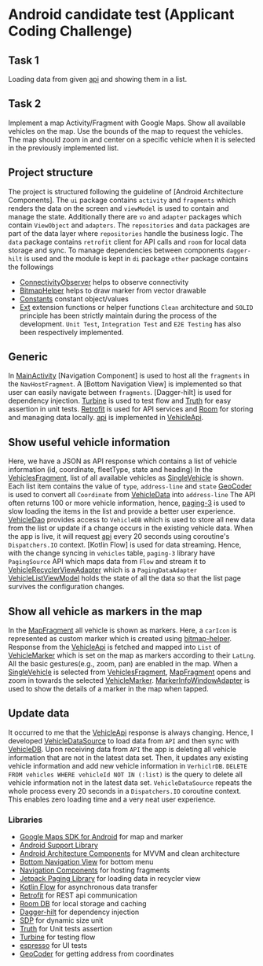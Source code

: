 Android candidate test (Applicant Coding Challenge)
===================================

Task 1
-----
Loading data from given [api] and showing them in a list.

Task 2
-----
Implement a map Activity/Fragment with Google Maps. Show all available vehicles on the map. Use the bounds of the map to request the
vehicles.
The map should zoom in and center on a specific vehicle when it is selected in the previously implemented list.

## Project structure
The project is structured following the guideline of [Android Architecture Components]. 
The `ui` package contains `activity` and `fragments` which renders the data on the screen and `viewModel` is used to contain and manage the state. 
Additionally there are `vo` and `adapter` packages which contain `ViewObject` and `adapters`.
The `repositories` and `data` packages are part of the data layer where `repositories` handle the business logic.
The `data` package contains `retrofit` client for API calls and `room` for local data storage and sync.
To manage dependencies between components `dagger-hilt` is used and the module is kept in `di` package
`other` package contains the followings
- [ConnectivityObserver][17] helps to observe connectivity
- [BitmapHelper][18] helps to draw marker from vector drawable 
- [Constants][19] constant object/values
- [Ext][20] extension functions or helper functions
`Clean` architecture and `SOLID` principle has been strictly maintain during the process of the development.
`Unit Test`, `Integration Test` and `E2E Testing` has also been respectively implemented.

## Generic
In [MainActivity][1] [Navigation Component] is used to host all the `fragments` in the `NavHostFragment`. 
A [Bottom Navigation View] is implemented so that user can easily navigate between `fragments`.
[Dagger-hilt] is used for dependency injection.
[Turbine] is used to test flow and [Truth] for easy assertion in unit tests.
[Retrofit] is used for API services and [Room] for storing and managing data locally.
[api] is implemented in [VehicleApi][12].

## Show useful vehicle information
Here, we have a JSON as API response which contains a list of vehicle information (id, coordinate, fleetType, state and heading)
In the [VehiclesFragment][2], list of all available vehicles as [SingleVehicle][7] is shown. Each list item contains the value of `type`, `address-line` and `state`
[GeoCoder] is used to convert all `Coordinate` from [VehicleData][13] into `address-line`
The API often returns 100 or more vehicle information, hence, [paging-3] is used to slow loading the items in the list and provide a better user experience.
[VehicleDao][15] provides access to `VehicleDB` which is used to store all new data from the list or update if a change occurs in the existing vehicle data.
When the app is live, it will request [api] every 20 seconds using coroutine's `Dispatchers.IO` context.
[Kotlin Flow] is used for data streaming. Hence, with the change syncing in `vehicles` table, `paging-3` library have `PagingSource` API which maps data from `Flow` and stream it to [VehicleRecyclerViewAdapter][5] which is a `PagingDataAdapter`
[VehicleListViewModel][4] holds the state of all the data so that the list page survives the configuration changes.

## Show all vehicle as markers in the map
In the [MapFragment][3] all vehicle is shown as markers. Here, a `carIcon` is represented as custom marker which is created using [bitmap-helper]. 
Response from the [VehicleApi][12] is fetched and mapped into `List` of [VehicleMarker][8] which is set on the map as markers according to their `LatLng`.
All the basic gestures(e.g., zoom, pan) are enabled in the map. When a [SingleVehicle][7] is selected from [VehiclesFragment][2], [MapFragment][3] opens and zoom in towards the selected [VehicleMarker][8].
[MarkerInfoWindowAdapter][6] is used to show the details of a marker in the map when tapped.

## Update data
It occurred to me that the [VehicleApi][12] response is always changing. Hence, I developed [VehicleDataSource][10] to load data from `API` and then sync with [VehicleDB][16]. 
Upon receiving data from `API` the app is deleting all vehicle information that are not in the latest data set. Then, it updates any existing vehicle information and add new vehicle information in `VerhiclrDB`.
`DELETE FROM vehicles WHERE vehicleId NOT IN (:list)` is the query to delete all vehicle information not in the latest data set.
`VehicleDataSource` repeats the whole process every 20 seconds in a `Dispatchers.IO` coroutine context.
This enables zero loading time and a very neat user experience.

### Libraries
* [Google Maps SDK for Android][maps-sdk] for map and marker
* [Android Support Library][support-lib]
* [Android Architecture Components][arch] for MVVM and clean architecture
* [Bottom Navigation View][bottom-nav] for bottom menu
* [Navigation Components][nav] for hosting fragments
* [Jetpack Paging Library][paging-3] for loading data in recycler view
* [Kotlin Flow][flow] for asynchronous data transfer
* [Retrofit][retrofit] for REST api communication
* [Room DB][room] for local storage and caching
* [Dagger-hilt][hilt-android] for dependency injection
* [SDP][sdp] for dynamic size unit
* [Truth][truth] for Unit tests assertion
* [Turbine][turbine] for testing flow
* [espresso][espresso] for UI tests
* [GeoCoder][geoCoder] for getting address from coordinates

[1]: app/src/main/java/com/george/freenowassessment/ui/MainActivity.kt
[2]: app/src/main/java/com/george/freenowassessment/ui/fragments/VehiclesFragment.kt
[3]: app/src/main/java/com/george/freenowassessment/ui/fragments/MapFragment.kt
[4]: app/src/main/java/com/george/freenowassessment/ui/VehicleListViewModel.kt
[5]: app/src/main/java/com/george/freenowassessment/ui/adapters/VehicleRecyclerViewAdapter.kt
[6]: app/src/main/java/com/george/freenowassessment/ui/adapters/MarkerInfoWindowAdapter.kt
[7]: app/src/main/java/com/george/freenowassessment/ui/vo/SingleVehicle.kt
[8]: app/src/main/java/com/george/freenowassessment/ui/vo/VehicleMarker.kt
[9]: app/src/main/java/com/george/freenowassessment/repositories/VehicleListRepository.kt
[10]: app/src/main/java/com/george/freenowassessment/repositories/VehicleDataSource.kt
[11]: app/src/main/java/com/george/freenowassessment/repositories/VehicleDataSource.kt
[12]: app/src/main/java/com/george/freenowassessment/data/remote/VehicleApi.kt
[13]: app/src/main/java/com/george/freenowassessment/data/remote/responses/VehicleList.kt
[14]: app/src/main/java/com/george/freenowassessment/data/local/Vehicle.kt
[15]: app/src/main/java/com/george/freenowassessment/data/local/VehicleDao.kt
[16]: app/src/main/java/com/george/freenowassessment/data/local/VehicleDB.kt
[17]: app/src/main/java/com/george/freenowassessment/other/connectivity/ConnectivityObserver.kt
[18]: app/src/main/java/com/george/freenowassessment/other/BitmapHelper.kt
[19]: app/src/main/java/com/george/freenowassessment/other/Constants.kt
[20]: app/src/main/java/com/george/freenowassessment/other/Ext.kt
[support-lib]: https://developer.android.com/topic/libraries/support-library/index.html
[arch]: https://developer.android.com/arch
[nav]: https://developer.android.com/guide/navigation/navigation-getting-started
[espresso]: https://google.github.io/android-testing-support-library/docs/espresso/
[retrofit]: http://square.github.io/retrofit
[paging-3]: https://developer.android.com/topic/libraries/architecture/paging/v3-overview
[api]: https://fake-poi-api.mytaxi.com/?p1Lat=53.694865&p1Lon=9.757589&p2Lat=53.394655&p2Lon=10.099891
[bottom-nav]: https://material.io/components/bottom-navigation/android#using-bottom-navigation
[maps-sdk]: https://developers.google.com/maps/documentation/android-sdk/
[bitmap-helper]: https://github.com/googlecodelabs/maps-platform-101-android/blob/main/solution/app/src/main/java/com/google/codelabs/buildyourfirstmap/BitmapHelper.kt
[room]: https://developer.android.com/jetpack/androidx/releases/room
[hilt-android]: https://developer.android.com/training/dependency-injection/hilt-android
[sdp]: https://github.com/intuit/sdp
[flow]: https://developer.android.com/kotlin/flow
[truth]: https://truth.dev/
[turbine]: https://github.com/cashapp/turbine
[geoCoder]: https://developer.android.com/reference/android/location/Geocoder
